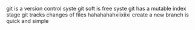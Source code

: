 git is a version control syste
git soft is free syste
git has a mutable index stage
git tracks changes of files
hahahahahxiixiixi
create a new branch is quick and simple

